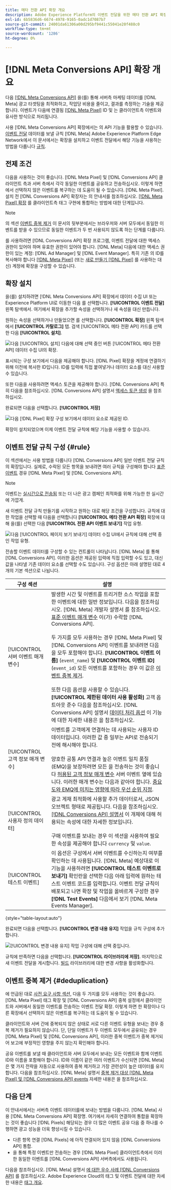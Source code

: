 ```yaml
---
title: 메타 전환 API 확장 개요
description: Adobe Experience Platform의 이벤트 전달을 위한 메타 전환 API 확장에 대해 알아봅니다.
exl-id: 6b5836d6-6674-4978-9165-0adc1d7087b7
source-git-commit: 24001da61306a00d295bf9441c55041e20f488c0
workflow-type: tm+mt
source-wordcount: '1286'
ht-degree: 0%

---
```


# [!DNL Meta Conversions API] 확장 개요

다음 [[!DNL Meta Conversions API]](https://developers.facebook.com/docs/marketing-api/conversions-api/) 을(를) 통해 서버측 마케팅 데이터를 [!DNL Meta] 광고 타겟팅을 최적화하고, 작업당 비용을 줄이고, 결과를 측정하는 기술을 제공합니다. 이벤트가 다음에 연결됨 [[!DNL Meta Pixel]](https://developers.facebook.com/docs/meta-pixel/) ID 및 는 클라이언트측 이벤트와 유사한 방식으로 처리됩니다.

사용 [!DNL Meta Conversions API] 확장에서는 의 API 기능을 활용할 수 있습니다. [이벤트 전달](../../../ui/event-forwarding/overview.md) 데이터를 보낼 규칙 [!DNL Meta] Adobe Experience Platform Edge Network에서 이 문서에서는 확장을 설치하고 이벤트 전달에서 해당 기능을 사용하는 방법을 다룹니다 [규칙](../../../ui/managing-resources/rules.md).

## 전제 조건

다음을 사용하는 것이 좋습니다. [!DNL Meta Pixel] 및 [!DNL Conversions API] 클라이언트 측과 서버 측에서 각각 동일한 이벤트를 공유하고 전송하십시오. 이렇게 하면 에서 선택하지 않은 이벤트를 복구하는 데 도움이 될 수 있습니다. [!DNL Meta Pixel]. 설치 전 [!DNL Conversions API] 확장자는 의 안내서를 참조하십시오. [[!DNL Meta Pixel] 확장](../../client/meta/overview.md) 를 클라이언트측 태그 구현에 통합하는 방법에 대한 단계입니다.

>[!NOTE]
>
>의 섹션 [이벤트 중복 제거](#deduplication) 이 문서의 뒷부분에서는 브라우저와 서버 모두에서 동일한 이벤트를 받을 수 있으므로 동일한 이벤트가 두 번 사용되지 않도록 하는 단계를 다룹니다.

를 사용하려면 [!DNL Conversions API] 확장 프로그램, 이벤트 전달에 대한 액세스 권한이 있어야 하며 유효한 권한이 있어야 합니다. [!DNL Meta] 다음에 대한 액세스 권한이 있는 계정: [!DNL Ad Manager] 및 [!DNL Event Manager]. 특히 기존 의 ID를 복사해야 합니다 [[!DNL Meta Pixel]](https://www.facebook.com/business/help/952192354843755?id=1205376682832142) (또는 [새로 만들기 [!DNL Pixel]](https://www.facebook.com/business/help/952192354843755) 를 사용하는 대신) 계정에 확장을 구성할 수 있습니다.

## 확장 설치

을(를) 설치하려면 [!DNL Meta Conversions API] 확장에서 데이터 수집 UI 또는 Experience Platform UI로 이동한 다음 를 선택합니다. **[!UICONTROL 이벤트 전달]** 왼쪽 탐색에서. 여기에서 확장을 추가할 속성을 선택하거나 새 속성을 대신 만듭니다.

원하는 속성을 선택하거나 만들었으면 를 선택합니다. **[!UICONTROL 확장]** 왼쪽 탐색에서 **[!UICONTROL 카탈로그]** 탭. 검색 [!UICONTROL 메타 전환 API] 카드를 선택한 다음 **[!UICONTROL 설치]**.

![다음 [!UICONTROL 설치] 다음에 대해 선택 중인 버튼 [!UICONTROL 메타 전환 API] 데이터 수집 UI의 확장.](../../../images/extensions/server/meta/install.png)

표시되는 구성 보기에서 다음을 제공해야 합니다. [!DNL Pixel] 확장을 계정에 연결하기 위해 이전에 복사한 ID입니다. ID를 입력에 직접 붙여넣거나 데이터 요소를 대신 사용할 수 있습니다.

또한 다음을 사용하려면 액세스 토큰을 제공해야 합니다. [!DNL Conversions API] 특히 다음을 참조하십시오. [!DNL Conversions API] 설명서 [액세스 토큰 생성](https://developers.facebook.com/docs/marketing-api/conversions-api/get-started#access-token) 을 참조하십시오.

완료되면 다음을 선택합니다. **[!UICONTROL 저장]**

![다음 [!DNL Pixel] 확장 구성 보기에서 데이터 요소로 제공된 ID.](../../../images/extensions/server/meta/configure.png)

확장이 설치되었으며 이제 이벤트 전달 규칙에 해당 기능을 사용할 수 있습니다.

## 이벤트 전달 규칙 구성 {#rule}

이 섹션에서는 사용 방법을 다룹니다 [!DNL Conversions API] 일반 이벤트 전달 규칙의 확장입니다. 실제로, 수락된 모든 항목을 보내려면 여러 규칙을 구성해야 합니다 [표준 이벤트](https://developers.facebook.com/docs/meta-pixel/reference) 경유 [!DNL Meta Pixel] 및 [!DNL Conversions API].

>[!NOTE]
>
>이벤트는 [실시간으로 전송됨](https://www.facebook.com/business/help/379226453470947?id=818859032317965) 또는 더 나은 광고 캠페인 최적화를 위해 가능한 한 실시간에 가깝게.

새 이벤트 전달 규칙 만들기를 시작하고 원하는 대로 해당 조건을 구성합니다. 규칙에 대한 작업을 선택할 때 다음을 선택합니다 **[!UICONTROL 메타 전환 API 확장]** 확장에 대해 을(를) 선택한 다음 **[!UICONTROL 전환 API 이벤트 보내기]** 작업 유형.

![다음 [!UICONTROL 페이지 보기 보내기] 데이터 수집 UI에서 규칙에 대해 선택 중인 작업 유형.](../../../images/extensions/server/meta/select-action.png)

전송할 이벤트 데이터를 구성할 수 있는 컨트롤이 나타납니다. [!DNL Meta] 를 통해 [!DNL Conversions API]. 이러한 옵션은 제공된 입력에 직접 입력할 수도 있고, 대신 값을 나타낼 기존 데이터 요소를 선택할 수도 있습니다. 구성 옵션은 아래 설명된 대로 4개의 기본 섹션으로 나뉩니다.

| 구성 섹션 | 설명 |
| --- | --- |
| [!UICONTROL 서버 이벤트 매개 변수] | 발생한 시간 및 이벤트를 트리거한 소스 작업을 포함한 이벤트에 대한 일반 정보입니다. 다음을 참조하십시오. [!DNL Meta] 개발자 설명서 를 참조하십시오. [표준 이벤트 매개 변수](https://developers.facebook.com/docs/marketing-api/conversions-api/parameters/server-event) 이(가) 수락함 [!DNL Conversions API].<br><br>두 가지를 모두 사용하는 경우 [!DNL Meta Pixel] 및 [!DNL Conversions API] 이벤트를 보내려면 다음을 모두 포함해야 합니다. **[!UICONTROL 이벤트 이름]** (`event_name`) 및 **[!UICONTROL 이벤트 ID]** (`event_id`) 모든 이벤트를 포함하는 경우 이 값은 [이벤트 중복 제거](#deduplication).<br><br>또한 다음 옵션을 사용할 수 있습니다. **[!UICONTROL 제한된 데이터 사용 활성화]** 고객 옵트아웃 준수 다음을 참조하십시오. [!DNL Conversions API] 설명서 [데이터 처리 옵션](https://developers.facebook.com/docs/marketing-apis/data-processing-options/) 이 기능에 대한 자세한 내용은 을 참조하십시오. |
| [!UICONTROL 고객 정보 매개 변수] | 이벤트를 고객에게 연결하는 데 사용되는 사용자 ID 데이터입니다. 이러한 값 중 일부는 API로 전송되기 전에 해시해야 합니다.<br><br>양호한 공통 API 연결과 높은 이벤트 일치 품질(EMQ)을 보장하려면 모든 을 전송하는 것이 좋습니다 [허용된 고객 정보 매개 변수](https://developers.facebook.com/docs/marketing-api/conversions-api/parameters/customer-information-parameters) 서버 이벤트 옆에 있습니다. 이러한 매개 변수는 다음과 같아야 합니다. [중요도와 EMQ에 미치는 영향에 따라 우선 순위 지정](https://www.facebook.com/business/help/765081237991954?id=818859032317965). |
| [!UICONTROL 사용자 정의 데이터] | 광고 게재 최적화에 사용할 추가 데이터로서, JSON 오브젝트 형태로 제공됩니다. 다음을 참조하십시오. [[!DNL Conversions API] 설명서](https://developers.facebook.com/docs/marketing-api/conversions-api/parameters/custom-data) 이 개체에 대해 허용되는 속성에 대한 자세한 정보입니다.<br><br>구매 이벤트를 보내는 경우 이 섹션을 사용하여 필요한 속성을 제공해야 합니다 `currency` 및 `value`. |
| [!UICONTROL 테스트 이벤트] | 이 옵션은 구성에서 서버 이벤트를 수신하는지 여부를 확인하는 데 사용됩니다. [!DNL Meta] 예상대로 이 기능을 사용하려면 **[!UICONTROL 테스트 이벤트로 보내기]** 확인란을 선택한 다음 아래 입력에 원하는 테스트 이벤트 코드를 입력합니다. 이벤트 전달 규칙이 배포되고 나면 확장 및 작업을 올바르게 구성한 경우 **[!DNL Test Events]** 다음에서 보기 [!DNL Meta Events Manager]. |

{style="table-layout:auto"}

완료되면 다음을 선택합니다. **[!UICONTROL 변경 내용 유지]** 작업을 규칙 구성에 추가합니다.

![[!UICONTROL 변경 내용 유지] 작업 구성에 대해 선택 중입니다.](../../../images/extensions/server/meta/keep-changes.png)

규칙에 만족하면 다음을 선택합니다. **[!UICONTROL 라이브러리에 저장]**. 마지막으로 새 이벤트 전달을 게시합니다. [빌드](../../../ui/publishing/builds.md) 라이브러리에 대한 변경 사항을 활성화합니다.

## 이벤트 중복 제거 {#deduplication}

에 언급된 대로 [사전 요구 사항 섹션](#prerequisites), 다음 두 가지를 모두 사용하는 것이 좋습니다. [!DNL Meta Pixel] 태그 확장 및 [!DNL Conversions API] 중복 설정에서 클라이언트와 서버에서 동일한 이벤트를 전송하는 이벤트 전달 확장. 이렇게 하면 한 확장이나 다른 확장에서 선택하지 않은 이벤트를 복구하는 데 도움이 될 수 있습니다.

클라이언트와 서버 간에 중복되지 않은 상태로 서로 다른 이벤트 유형을 보내는 경우 중복 제거가 필요하지 않습니다. 단, 단일 이벤트가 두 이벤트 모두에서 공유되는 경우 [!DNL Meta Pixel] 및 [!DNL Conversions API], 이러한 중복 이벤트가 중복 제거되어 보고에 부정적인 영향을 주지 않는지 확인해야 합니다.

공유 이벤트를 보낼 때 클라이언트와 서버 모두에서 보내는 모든 이벤트와 함께 이벤트 ID와 이름을 포함해야 합니다. ID와 이름이 같은 여러 이벤트가 수신되면 [!DNL Meta] 은 몇 가지 전략을 자동으로 사용하여 중복 제거하고 가장 관련성이 높은 데이터를 유지합니다. 다음을 참조하십시오. [!DNL Meta] 설명서 [중복 제거 대상 [!DNL Meta Pixel] 및 [!DNL Conversions API] events](https://www.facebook.com/business/help/823677331451951?id=1205376682832142) 자세한 내용은 을 참조하십시오.

## 다음 단계

이 안내서에서는 서버측 이벤트 데이터를에 보내는 방법을 다룹니다. [!DNL Meta] 사용 [!DNL Meta Conversions API] 확장명. 여기에서 자세히 연결하여 통합을 확장하는 것이 좋습니다 [!DNL Pixels] 해당되는 경우 더 많은 이벤트 공유 다음 중 하나를 수행하면 광고 성능을 더욱 향상시킬 수 있습니다.

* 다른 항목 연결 [!DNL Pixels] 에 아직 연결되어 있지 않음 [!DNL Conversions API] 통합.
* 을 통해 특정 이벤트만 전송하는 경우 [!DNL Meta Pixel] 클라이언트측에서 이러한 동일한 이벤트를 [!DNL Conversions API] 서버측에서도 사용됩니다.

다음을 참조하십시오. [!DNL Meta] 설명서 [에 대한 우수 사례 [!DNL Conversions API]](https://www.facebook.com/business/help/308855623839366?id=818859032317965) 를 참조하십시오. Adobe Experience Cloud의 태그 및 이벤트 전달에 대한 자세한 내용은 [태그 개요](../../../home.md).
